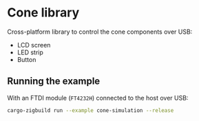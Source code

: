 # Cone library

Cross-platform library to control the cone components over USB:

- LCD screen
- LED strip
- Button

## Running the example

With an FTDI module (`FT4232H`) connected to the host over USB:

```bash
cargo-zigbuild run --example cone-simulation --release
```
